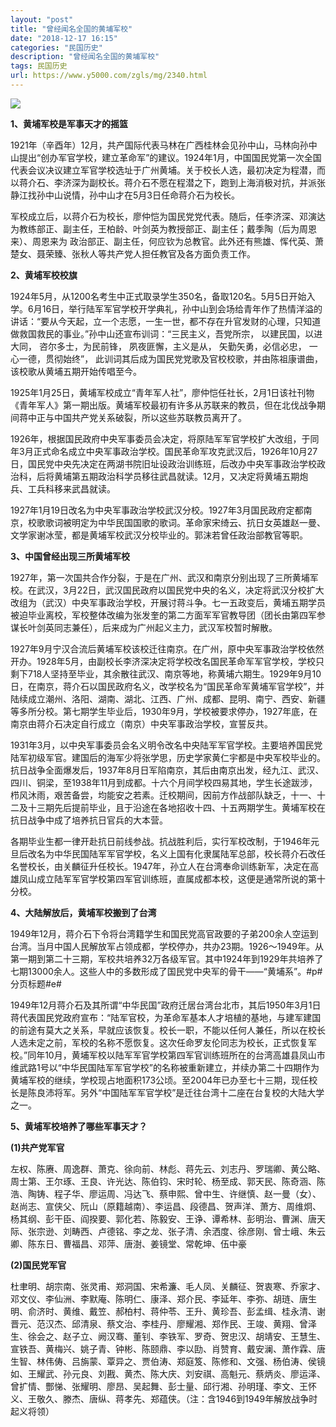 ```yaml
---
layout: "post"
title: "曾经闻名全国的黄埔军校"
date: "2018-12-17 16:15"
categories: "民国历史"
description: "曾经闻名全国的黄埔军校"
tags: 民国历史
url: https://www.y5000.com/zgls/mg/2340.html
---
```






**[![](https://img.y5000.com/uploads/allimg/160413/4-16041320254c32.jpg)](https://www.y5000.com)**

**1、黄埔军校是军事天才的摇篮**

1921年（辛酉年）12月，共产国际代表马林在广西桂林会见孙中山，马林向孙中山提出“创办军官学校，建立革命军”的建议。1924年1月，中国国民党第一次全国代表会议决议建立军官学校选址于广州黄埔。关于校长人选，最初决定为程潜，而以蒋介石、李济深为副校长。蒋介石不愿在程潜之下，跑到上海消极对抗，并派张静江找孙中山说情，孙中山才在5月3日任命蒋介石为校长。

军校成立后，以蒋介石为校长，廖仲恺为国民党党代表。随后，任李济深、邓演达为教练部正、副主任，王柏龄、叶剑英为教授部正、副主任；戴季陶（后为周恩来）、周恩来为
政治部正、副主任，何应钦为总教官。此外还有熊雄、恽代英、萧楚女、聂荣臻、张秋人等共产党人担任教官及各方面负责工作。

**2、黄埔军校校旗**

1924年5月，从1200名考生中正式取录学生350名，备取120名。5月5日开始入学。6月16日，举行陆军军官学校开学典礼，孙中山到会场给青年作了热情洋溢的讲话：“要从今天起，立一个志愿，一生一世，都不存在升官发财的心理，只知道做救国救民的事业。”孙中山还宣布训词：“三民主义，吾党所宗，
以建民国，以进大同， 咨尔多士，为民前锋， 夙夜匪懈，主义是从， 矢勤矢勇，必信必忠， 一心一德，贯彻始终”，
此训词其后成为国民党党歌及官校校歌，并由陈祖康谱曲，该校歌从黄埔五期开始传唱至今。

1925年1月25日，黄埔军校成立“青年军人社”，廖仲恺任社长，2月1日该社刊物《青年军人》第一期出版。黄埔军校最初有许多从苏联来的教员，但在北伐战争期间蒋中正与中国共产党关系破裂，所以这些苏联教员离开了。

1926年，根据国民政府中央军事委员会决定，将原陆军军官学校扩大改组，于同年3月正式命名成立中央军事政治学校。国民革命军攻克武汉后，1926年10月27日，国民党中央先决定在两湖书院旧址设政治训练班，后改办中央军事政治学校政治科，后将黄埔第五期政治科学员移往武昌就读。12月，又决定将黄埔五期炮兵、工兵科移来武昌就读。

1927年1月19日改名为中央军事政治学校武汉分校。1927年3月国民政府定都南京，校歌歌词被明定为中华民国国歌的歌词。革命家宋绮云、抗日女英雄赵一曼、文学家谢冰莹，都是黄埔军校武汉分校毕业的。郭沫若曾任政治部教官等职。

**3、中国曾经出现三所黄埔军校**

1927年，第一次国共合作分裂，于是在广州、武汉和南京分别出现了三所黄埔军校。在武汉，3月22日，武汉国民政府以国民党中央的名义，决定将武汉分校扩大改组为（武汉）中央军事政治学校，开展讨蒋斗争。七一五政变后，黄埔五期学员被迫毕业离校，军校整体改编为张发奎的第二方面军军官教导团（团长由第四军参谋长叶剑英同志兼任），后来成为广州起义主力，武汉军校暂时解散。

1927年9月宁汉合流后黄埔军校该校迁往南京。在广州，原中央军事政治学校依然开办。1928年5月，由副校长李济深决定将学校改名国民革命军军官学校，学校只剩下718人坚持至毕业，其余散往武汉、南京等地，称黄埔六期生。1929年9月10日，在南京，蒋介石以国民政府名义，改学校名为“国民革命军黄埔军官学校”，并陆续成立潮州、洛阳、湖南、湖北、江西、广州、成都、昆明、南宁、西安、新疆等多所分校。第七期学生毕业后，1930年9月，学校被要求停办，1927年底，在南京由蒋介石决定自行成立（南京）中央军事政治学校，宣誓反共。

1931年3月，以中央军事委员会名义明令改名中央陆军军官学校。主要培养国民党陆军初级军官。建国后的海军少将张学思，历史学家黄仁宇都是中央军校毕业的。抗日战争全面爆发后，1937年8月日军陷南京，其后由南京出发，经九江、武汉、四川、铜梁，至1938年11月到成都。十六个月间学校四易其地，学生长途跋涉，栉风沐雨，艰苦备尝，均能安之若素。迁校期间，因前方作战部队缺乏，十一、十二及十三期先后提前毕业，且于沿途在各地招收十四、十五两期学生。黄埔军校在抗日战争中成了培养抗日官兵的大本营。

各期毕业生都一律开赴抗日前线参战。抗战胜利后，实行军校改制，于1946年元旦后改名为中华民国陆军军官学校，名义上国有化隶属陆军总部，校长蒋介石改任名誉校长，由关麟征升任校长。1947年，孙立人在台湾奉命训练新军，决定在高雄凤山成立陆军军官学校第四军官训练班，直属成都本校，这便是通常所说的第十分校。

**4、大陆解放后，黄埔军校搬到了台湾**

1949年12月，蒋介石下令将台湾籍学生和国民党高官政要的子弟200余人空运到台湾。当月中国人民解放军占领成都，学校停办，共办23期。1926～1949年。从第一期到第二十三期，军校共培养32万各级军官。其中1924年到1929年共培养了七期13000余人。这些人中的多数形成了国民党中央军的骨干——“黄埔系”。#p#分页标题#e#

1949年12月蒋介石及其所谓“中华民国”政府迁居台湾台北市，其后1950年3月1日蒋代表国民党政府宣布：“陆军官校，为革命军基本人才培植的基地，与建军建国的前途有莫大之关系，早就应该恢复。校长一职，不能以任何人兼任，所以在校长人选未定之前，军校的名称不愿恢复。这次任命罗友伦同志为校长，正式恢复军校。”同年10月，黄埔军校以陆军军官学校第四军官训练班所在的台湾高雄县凤山市维武路1号以“中华民国陆军军官学校”的名称被重新建立，并续办第二十四期作为黄埔军校的继续，学校现占地面积173公顷。至2004年已办至七十三期，现任校长是陈良沛将军。另外“中国陆军军官学校”是迁往台湾十二座在台复校的大陆大学之一。

**5、黄埔军校培养了哪些军事天才？**

**(1)共产党军官**

左权、陈赓、周逸群、萧克、徐向前、林彪、蒋先云、刘志丹、罗瑞卿、黄公略、周士第、王尔琢、王良、许光达、陈伯钧、宋时轮、杨至成、郭天民、陈奇涵、陈浩、陶铸、程子华、廖运周、冯达飞、蔡申熙、曾中生、许继慎、赵一曼（女）、赵尚志、宣侠父、阮山（原籍越南）、李运昌、段德昌、贺声洋、萧方、周维炯、杨其纲、彭干臣、阎揆要、郭化若、陈毅安、王诤、谭希林、彭明治、曹渊、唐天际、张宗逊、刘畴西、卢德铭、李之龙、张子清、余洒度、徐彦刚、曾士峨、朱云卿、陈东日、曹福昌、邓萍、唐澍、姜镜堂、常乾坤、伍中豪

**(2)国民党军官**

杜聿明、胡宗南、张灵甫、郑洞国、宋希濂、毛人凤、关麟征、贺衷寒、乔家才、邓文仪、李仙洲、李默庵、陈明仁、康泽、郑介民、李延年、李弥、胡琏、唐生明、俞济时、黄维、戴笠、郝柏村、蒋仲苓、王升、黄珍吾、彭孟缉、桂永清、谢晋元、范汉杰、邱清泉、蔡文治、李桂丹、廖耀湘、郑作民、王竣、黄翔、曾泽生、徐会之、赵子立、阙汉骞、董钊、李铁军、罗奇、贺忠汉、胡靖安、王慧生、宣铁吾、黄梅兴、姚子青、钟彬、陈颐鼎、李以劻、肖赞育、戴安澜、萧作霖、唐生智、林伟俦、吕旃蒙、覃异之、贾伯涛、郑庭笈、陈修和、文强、杨伯涛、侯镜如、王耀武、孙元良、刘戡、黄杰、陈大庆、刘安祺、高魁元、蔡炳炎、廖运泽、曾扩情、酆悌、张耀明、廖昂、吴起舞、彭士量、邱行湘、孙明瑾、李文、王怀义、王敬久、滕杰、唐纵、蒋孝先、郑蕴侠。（注：含1946到1949年解放战争时起义将领）
